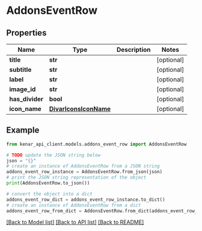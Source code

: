 # AddonsEventRow


## Properties

Name | Type | Description | Notes
------------ | ------------- | ------------- | -------------
**title** | **str** |  | [optional] 
**subtitle** | **str** |  | [optional] 
**label** | **str** |  | [optional] 
**image_id** | **str** |  | [optional] 
**has_divider** | **bool** |  | [optional] 
**icon_name** | [**DivarIconsIconName**](DivarIconsIconName.md) |  | [optional] 

## Example

```python
from kenar_api_client.models.addons_event_row import AddonsEventRow

# TODO update the JSON string below
json = "{}"
# create an instance of AddonsEventRow from a JSON string
addons_event_row_instance = AddonsEventRow.from_json(json)
# print the JSON string representation of the object
print(AddonsEventRow.to_json())

# convert the object into a dict
addons_event_row_dict = addons_event_row_instance.to_dict()
# create an instance of AddonsEventRow from a dict
addons_event_row_from_dict = AddonsEventRow.from_dict(addons_event_row_dict)
```
[[Back to Model list]](../README.md#documentation-for-models) [[Back to API list]](../README.md#documentation-for-api-endpoints) [[Back to README]](../README.md)


